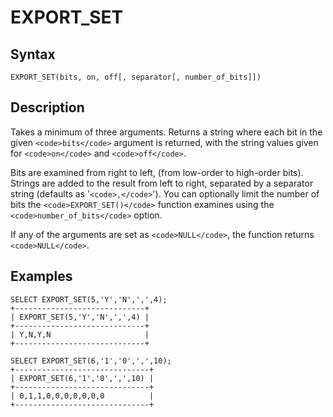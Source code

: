 
# EXPORT_SET

## Syntax


```
EXPORT_SET(bits, on, off[, separator[, number_of_bits]])
```

## Description


Takes a minimum of three arguments. Returns a string where each bit in the given `<code>bits</code>` argument is returned, with the string values given for `<code>on</code>` and `<code>off</code>`.


Bits are examined from right to left, (from low-order to high-order bits). Strings are added to the result from left to right, separated by a separator string (defaults as '`<code>,</code>`'). You can optionally limit the number of bits the `<code>EXPORT_SET()</code>` function examines using the `<code>number_of_bits</code>` option.


If any of the arguments are set as `<code>NULL</code>`, the function returns `<code>NULL</code>`.


## Examples


```
SELECT EXPORT_SET(5,'Y','N',',',4);
+-----------------------------+
| EXPORT_SET(5,'Y','N',',',4) |
+-----------------------------+
| Y,N,Y,N                     |
+-----------------------------+

SELECT EXPORT_SET(6,'1','0',',',10);
+------------------------------+
| EXPORT_SET(6,'1','0',',',10) |
+------------------------------+
| 0,1,1,0,0,0,0,0,0,0          |
+------------------------------+
```
